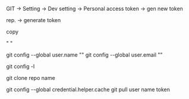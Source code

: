 GIT -> Setting -> Dev setting -> Personal access token -> gen new token

rep. -> generate token

copy

" "

git config --global user.name ""
git config --global user.email ""

git config -l

git clone repo name


git config --global credential.helper.cache
git pull 
user name 
token
